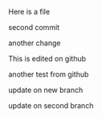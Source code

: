 Here is a file

second commit

another change


This is edited on github


another test from github


update on new branch

update on second branch